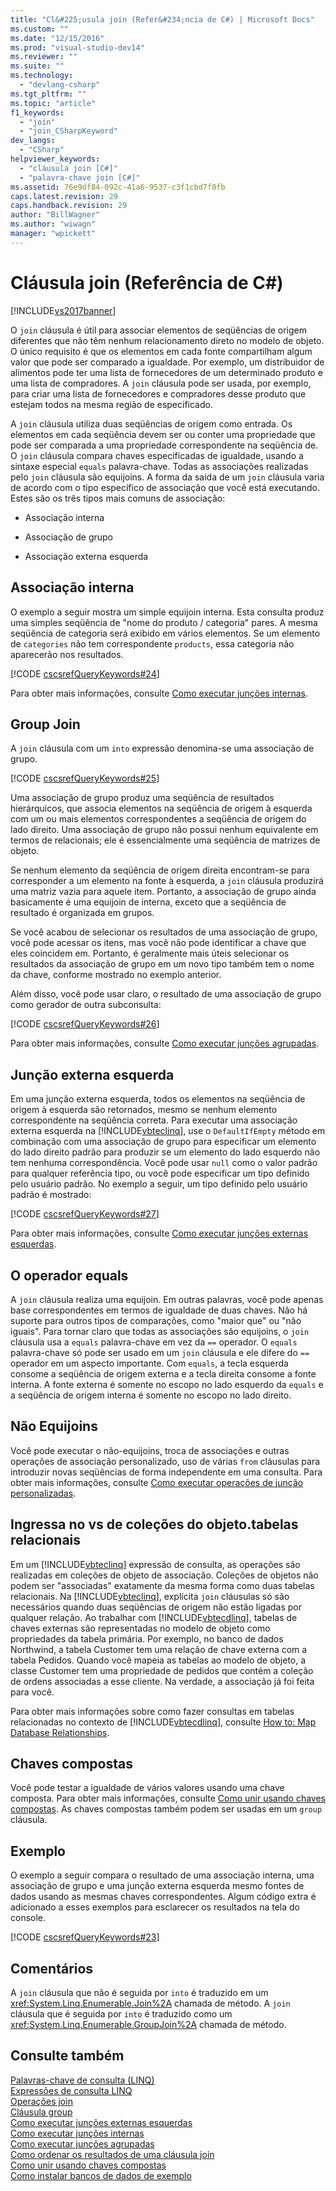 ```yaml
---
title: "Cl&#225;usula join (Refer&#234;ncia de C#) | Microsoft Docs"
ms.custom: ""
ms.date: "12/15/2016"
ms.prod: "visual-studio-dev14"
ms.reviewer: ""
ms.suite: ""
ms.technology: 
  - "devlang-csharp"
ms.tgt_pltfrm: ""
ms.topic: "article"
f1_keywords: 
  - "join"
  - "join_CSharpKeyword"
dev_langs: 
  - "CSharp"
helpviewer_keywords: 
  - "cláusula join [C#]"
  - "palavra-chave join [C#]"
ms.assetid: 76e9df84-092c-41a6-9537-c3f1cbd7f0fb
caps.latest.revision: 29
caps.handback.revision: 29
author: "BillWagner"
ms.author: "wiwagn"
manager: "wpickett"
---
```

# Cl&#225;usula join (Refer&#234;ncia de C#)
[!INCLUDE[vs2017banner](../../../csharp/includes/vs2017banner.md)]

O `join` cláusula é útil para associar elementos de seqüências de origem diferentes que não têm nenhum relacionamento direto no modelo de objeto.  O único requisito é que os elementos em cada fonte compartilham algum valor que pode ser comparado a igualdade.  Por exemplo, um distribuidor de alimentos pode ter uma lista de fornecedores de um determinado produto e uma lista de compradores.  A `join` cláusula pode ser usada, por exemplo, para criar uma lista de fornecedores e compradores desse produto que estejam todos na mesma região de especificado.  
  
 A `join` cláusula utiliza duas seqüências de origem como entrada.  Os elementos em cada seqüência devem ser ou conter uma propriedade que pode ser comparada a uma propriedade correspondente na seqüência de.  O `join` cláusula compara chaves especificadas de igualdade, usando a sintaxe especial `equals` palavra\-chave.  Todas as associações realizadas pelo `join` cláusula são equijoins.  A forma da saída de um `join` cláusula varia de acordo com o tipo específico de associação que você está executando.  Estes são os três tipos mais comuns de associação:  
  
-   Associação interna  
  
-   Associação de grupo  
  
-   Associação externa esquerda  
  
## Associação interna  
 O exemplo a seguir mostra um simple equijoin interna.  Esta consulta produz uma simples seqüência de "nome do produto \/ categoria" pares.  A mesma seqüência de categoria será exibido em vários elementos.  Se um elemento de `categories` não tem correspondente `products`, essa categoria não aparecerão nos resultados.  
  
 [!CODE [cscsrefQueryKeywords#24](../CodeSnippet/VS_Snippets_VBCSharp/CsCsrefQueryKeywords#24)]  
  
 Para obter mais informações, consulte [Como executar junções internas](../../../csharp/programming-guide/linq-query-expressions/how-to-perform-inner-joins.md).  
  
## Group Join  
 A `join` cláusula com um `into` expressão denomina\-se uma associação de grupo.  
  
 [!CODE [cscsrefQueryKeywords#25](../CodeSnippet/VS_Snippets_VBCSharp/CsCsrefQueryKeywords#25)]  
  
 Uma associação de grupo produz uma seqüência de resultados hierárquicos, que associa elementos na seqüência de origem à esquerda com um ou mais elementos correspondentes a seqüência de origem do lado direito.  Uma associação de grupo não possui nenhum equivalente em termos de relacionais; ele é essencialmente uma seqüência de matrizes de objeto.  
  
 Se nenhum elemento da seqüência de origem direita encontram\-se para corresponder a um elemento na fonte à esquerda, a `join` cláusula produzirá uma matriz vazia para aquele item.  Portanto, a associação de grupo ainda basicamente é uma equijoin de interna, exceto que a seqüência de resultado é organizada em grupos.  
  
 Se você acabou de selecionar os resultados de uma associação de grupo, você pode acessar os itens, mas você não pode identificar a chave que eles coincidem em.  Portanto, é geralmente mais úteis selecionar os resultados da associação de grupo em um novo tipo também tem o nome da chave, conforme mostrado no exemplo anterior.  
  
 Além disso, você pode usar claro, o resultado de uma associação de grupo como gerador de outra subconsulta:  
  
 [!CODE [cscsrefQueryKeywords#26](../CodeSnippet/VS_Snippets_VBCSharp/CsCsrefQueryKeywords#26)]  
  
 Para obter mais informações, consulte [Como executar junções agrupadas](../../../csharp/programming-guide/linq-query-expressions/how-to-perform-grouped-joins.md).  
  
## Junção externa esquerda  
 Em uma junção externa esquerda, todos os elementos na seqüência de origem à esquerda são retornados, mesmo se nenhum elemento correspondente na seqüência correta.  Para executar uma associação externa esquerda na [!INCLUDE[vbteclinq](../../../csharp/includes/vbteclinq_md.md)], use o `DefaultIfEmpty` método em combinação com uma associação de grupo para especificar um elemento do lado direito padrão para produzir se um elemento do lado esquerdo não tem nenhuma correspondência.  Você pode usar `null` como o valor padrão para qualquer referência tipo, ou você pode especificar um tipo definido pelo usuário padrão.  No exemplo a seguir, um tipo definido pelo usuário padrão é mostrado:  
  
 [!CODE [cscsrefQueryKeywords#27](../CodeSnippet/VS_Snippets_VBCSharp/CsCsrefQueryKeywords#27)]  
  
 Para obter mais informações, consulte [Como executar junções externas esquerdas](../../../csharp/programming-guide/linq-query-expressions/how-to-perform-left-outer-joins.md).  
  
## O operador equals  
 A `join` cláusula realiza uma equijoin.  Em outras palavras, você pode apenas base correspondentes em termos de igualdade de duas chaves.  Não há suporte para outros tipos de comparações, como "maior que" ou "não iguais".  Para tornar claro que todas as associações são equijoins, o `join` cláusula usa a `equals` palavra\-chave em vez da `==` operador.  O `equals` palavra\-chave só pode ser usado em um `join` cláusula e ele difere do `==` operador em um aspecto importante.  Com `equals`, a tecla esquerda consome a seqüência de origem externa e a tecla direita consome a fonte interna.  A fonte externa é somente no escopo no lado esquerdo da `equals` e a seqüência de origem interna é somente no escopo no lado direito.  
  
## Não Equijoins  
 Você pode executar o não\-equijoins, troca de associações e outras operações de associação personalizado, uso de várias `from` cláusulas para introduzir novas seqüências de forma independente em uma consulta.  Para obter mais informações, consulte [Como executar operações de junção personalizadas](../../../csharp/programming-guide/linq-query-expressions/how-to-perform-custom-join-operations.md).  
  
## Ingressa no vs de coleções do objeto.tabelas relacionais  
 Em um [!INCLUDE[vbteclinq](../../../csharp/includes/vbteclinq_md.md)] expressão de consulta, as operações são realizadas em coleções de objeto de associação.  Coleções de objetos não podem ser "associadas" exatamente da mesma forma como duas tabelas relacionais.  Na [!INCLUDE[vbteclinq](../../../csharp/includes/vbteclinq_md.md)], explícita `join` cláusulas só são necessários quando duas seqüências de origem não estão ligadas por qualquer relação.  Ao trabalhar com [!INCLUDE[vbtecdlinq](../../../csharp/includes/vbtecdlinq_md.md)], tabelas de chaves externas são representadas no modelo de objeto como propriedades da tabela primária.  Por exemplo, no banco de dados Northwind, a tabela Customer tem uma relação de chave externa com a tabela Pedidos.  Quando você mapeia as tabelas ao modelo de objeto, a classe Customer tem uma propriedade de pedidos que contém a coleção de ordens associadas a esse cliente.  Na verdade, a associação já foi feita para você.  
  
 Para obter mais informações sobre como fazer consultas em tabelas relacionadas no contexto de [!INCLUDE[vbtecdlinq](../../../csharp/includes/vbtecdlinq_md.md)], consulte [How to: Map Database Relationships](../Topic/How%20to:%20Map%20Database%20Relationships.md).  
  
## Chaves compostas  
 Você pode testar a igualdade de vários valores usando uma chave composta.  Para obter mais informações, consulte [Como unir usando chaves compostas](../../../csharp/programming-guide/linq-query-expressions/how-to-join-by-using-composite-keys.md).  As chaves compostas também podem ser usadas em um `group` cláusula.  
  
## Exemplo  
 O exemplo a seguir compara o resultado de uma associação interna, uma associação de grupo e uma junção externa esquerda mesmo fontes de dados usando as mesmas chaves correspondentes.  Algum código extra é adicionado a esses exemplos para esclarecer os resultados na tela do console.  
  
 [!CODE [cscsrefQueryKeywords#23](../CodeSnippet/VS_Snippets_VBCSharp/CsCsrefQueryKeywords#23)]  
  
## Comentários  
 A `join` cláusula que não é seguida por `into` é traduzido em um <xref:System.Linq.Enumerable.Join%2A> chamada de método.  A `join` cláusula que é seguida por `into` é traduzido como um <xref:System.Linq.Enumerable.GroupJoin%2A> chamada de método.  
  
## Consulte também  
 [Palavras\-chave de consulta \(LINQ\)](../../../csharp/language-reference/keywords/query-keywords.md)   
 [Expressões de consulta LINQ](../../../csharp/programming-guide/linq-query-expressions/index.md)   
 [Operações join](../../../visual-basic/programming-guide/concepts/linq/join-operations.md)   
 [Cláusula group](../../../csharp/language-reference/keywords/group-clause.md)   
 [Como executar junções externas esquerdas](../../../csharp/programming-guide/linq-query-expressions/how-to-perform-left-outer-joins.md)   
 [Como executar junções internas](../../../csharp/programming-guide/linq-query-expressions/how-to-perform-inner-joins.md)   
 [Como executar junções agrupadas](../../../csharp/programming-guide/linq-query-expressions/how-to-perform-grouped-joins.md)   
 [Como ordenar os resultados de uma cláusula join](../../../csharp/programming-guide/linq-query-expressions/how-to-order-the-results-of-a-join-clause.md)   
 [Como unir usando chaves compostas](../../../csharp/programming-guide/linq-query-expressions/how-to-join-by-using-composite-keys.md)   
 [Como instalar bancos de dados de exemplo](../Topic/How%20to:%20Install%20Sample%20Databases.md)